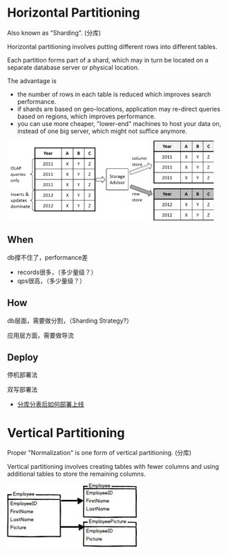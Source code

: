 # Horizontal Partitioning

Also known as "Sharding". (分库)

Horizontal partitioning involves putting different rows into different tables.

Each partition forms part of a shard, which may in turn be located on a separate database server or physical location. 

The advantage is 
- the number of rows in each table is reduced which improves search performance.
- if shards are based on geo-locations, application may re-direct queries based on regions, which improves performance.
- you can use more cheaper, "lower-end" machines to host your data on, instead of one big server, which might not suffice anymore.

![horizontal-partitioning](img/horizontal-partitioning.png)

## When

db撑不住了，performance差
- records很多，（多少量级？）
- qps很高，（多少量级？）

## How

db层面，需要做分割，（Sharding Strategy?）

应用层方面，需要做导流

## Deploy

停机部署法

双写部署法

- [分库分表后如何部署上线](https://www.cnblogs.com/rjzheng/p/9597810.html)

# Vertical Partitioning

Proper "Normalization" is one form of vertical partitioning. (分库)

Vertical partitioning involves creating tables with fewer columns and using additional tables to store the remaining columns. 

![vertical-partitioning](img/vertical-partitioning.jpg)
